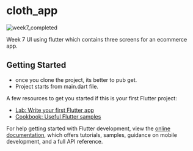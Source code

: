 # cloth_app
![week7_completed](https://user-images.githubusercontent.com/61899657/229369105-dd4e9098-2b27-4a72-bc55-a6fc6a8e9528.png)



Week 7 UI using flutter which contains three screens for an ecommerce app.

## Getting Started

- once you clone the project, its better to pub get.
- Project starts from main.dart file.

A few resources to get you started if this is your first Flutter project:

- [Lab: Write your first Flutter app](https://docs.flutter.dev/get-started/codelab)
- [Cookbook: Useful Flutter samples](https://docs.flutter.dev/cookbook)

For help getting started with Flutter development, view the
[online documentation](https://docs.flutter.dev/), which offers tutorials,
samples, guidance on mobile development, and a full API reference.
